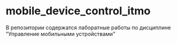 # mobile_device_control_itmo

В репозитории содержатся лаборатные работы по дисциплине "Управление мобильными устройствами"
